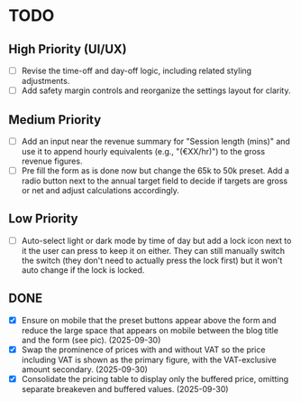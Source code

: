 # TODO

## High Priority (UI/UX)
- [ ] Revise the time-off and day-off logic, including related styling adjustments.
- [ ] Add safety margin controls and reorganize the settings layout for clarity.

## Medium Priority
- [ ] Add an input near the revenue summary for "Session length (mins)" and use it to append hourly equivalents (e.g., "(€XX/hr)") to the gross revenue figures.
- [ ] Pre fill the form as is done now but change the 65k to 50k preset. Add a radio button next to the annual target field to decide if targets are gross or net and adjust calculations accordingly.

## Low Priority
- [ ] Auto-select light or dark mode by time of day but add a lock icon next to it the user can press to keep it on either. They can still manually switch the switch (they don't need to actually press the lock first) but it won't auto change if the lock is locked.

## DONE
- [x] Ensure on mobile that the preset buttons appear above the form and reduce the large space that appears on mobile between the blog title and the form (see pic). (2025-09-30)
- [x] Swap the prominence of prices with and without VAT so the price including VAT is shown as the primary figure, with the VAT-exclusive amount secondary. (2025-09-30)
- [x] Consolidate the pricing table to display only the buffered price, omitting separate breakeven and buffered values. (2025-09-30)
